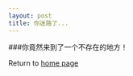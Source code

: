 ```yaml
---
layout: post
title: 你迷路了...
---
```


###你竟然来到了一个不存在的地方！

Return to [home page](http://wwww.alexkong.net)
